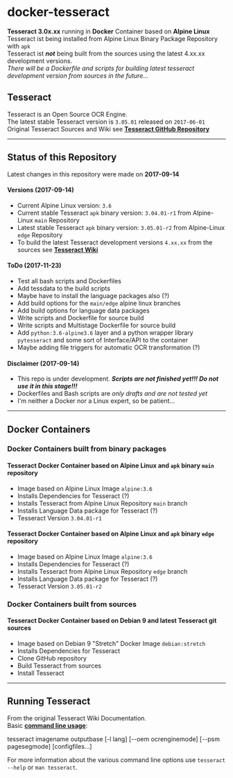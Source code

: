 # **docker-tesseract**

**Tesseract 3.0x.xx** running in **Docker** Container based on **Alpine Linux**  
Tesseract ist being installed from Alpine Linux Binary Package Repository with `apk`   
Tesseract ist ___not___ being built from the sources using the latest 4.xx.xx development versions.  
_There will be a Dockerfile and scripts for building latest tesseract development version from sources in the future..._

## Tesseract
Tesseract is an Open Source OCR Engine.  
The latest stable Tesseract version is `3.05.01` released on `2017-06-01`   
Original Tesseract Sources and Wiki see **[Tesseract GitHub Repository](https://github.com/tesseract-ocr/tesseract/)**

_____
## Status of this Repository
Latest changes in this repository were made on **2017-09-14**
#### Versions (2017-09-14)
- Current Alpine Linux version: `3.6`
- Current stable Tesseract `apk` binary version: `3.04.01-r1` from Alpine-Linux `main` Repository
- Latest stable Tesseract `apk` binary version: `3.05.01-r2` from Alpine-Linux `edge` Repository   
- To build the latest Tesseract development versions `4.xx.xx` from the sources see **[Tesseract Wiki](https://github.com/tesseract-ocr/tesseract/wiki)**

#### ToDo (2017-11-23)  
- Test all bash scripts and Dockerfiles
- Add tessdata to the build scripts
- Maybe have to install the language packages also (?)
- Add build options for the `main/edge` alpine linux branches
- Add build options for language data packages
- Write scripts and Dockerfile for source build
- Write scripts and Multistage Dockerfile for source build
- Add `python:3.6-alpine3.6` layer and a python wrapper library `pytesseract` and some sort of Interface/API to the container
- Maybe adding file triggers for automatic OCR transformation (?)

#### Disclaimer (2017-09-14)  
- This repo is under development. ___Scripts are not finished yet!!! Do not use it in this stage!!!___
- Dockerfiles and Bash scripts are _only drafts and are not tested yet_  
- I'm neither a Docker nor a Linux expert, so be patient...  

_____
## Docker Containers  
### Docker Containers built from binary packages
#### Tesseract Docker Container based on Alpine Linux and `apk` binary `main` repository
- Image based on Alpine Linux Image `alpine:3.6`
- Installs Dependencies for Tesseract (?)
- Installs Tesseract from Alpine Linux Repository `main` branch
- Installs Language Data package for Tesseract (?)
- Tesseract Version `3.04.01-r1`

#### Tesseract Docker Container based on Alpine Linux and `apk` binary `edge` repository
- Image based on Alpine Linux Image `alpine:3.6`
- Installs Dependencies for Tesseract (?)
- Installs Tesseract from Alpine Linux Repository `edge` branch
- Installs Language Data package for Tesseract (?)
- Tesseract Version `3.05.01-r2`

### Docker Containers built from sources
#### Tesseract Docker Container based on Debian 9 and latest Tesseract git sources
- Image based on Debian 9 "Stretch" Docker Image `debian:stretch`
- Installs Dependencies for Tesseract
- Clone GitHub repository
- Build Tesseract from sources
- Install Tesseract

_____
## Running Tesseract
From the original Tesseract Wiki Documentation.  
Basic **[command line usage](https://github.com/tesseract-ocr/tesseract/wiki/Command-Line-Usage)**:  

tesseract imagename outputbase [-l lang] [--oem ocrenginemode] [--psm pagesegmode] [configfiles...]  

For more information about the various command line options use `tesseract --help` or `man tesseract`.
